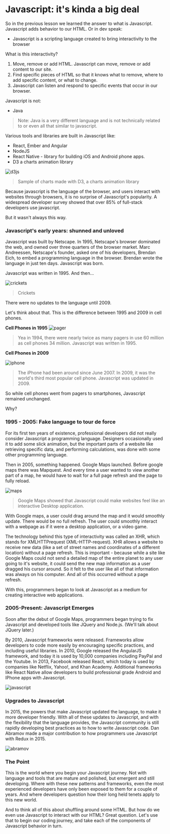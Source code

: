 # Javascript: it's kinda a big deal

So in the previous lesson we learned the answer to what is Javascript.  Javascript adds behavior to our HTML.  Or in dev speak:

  * Javascript is a scripting language created to bring interactivity to the browser


What is this interactivity?

  1. Move, remove or add HTML.  Javascript can move, remove or add content to our site.  
  2. Find specific pieces of HTML so that it knows what to remove, where to add specific content, or what to change.
  3. Javascript can listen and respond to specific events that occur in our browser.  

Javascript is not:

  * Java


  > Note: Java is a very different language and is not technically related to or even all that similar to javascript.  

Various tools and libraries are built in Javascript like:

  * React, Ember and Angular
  * NodeJS
  * React Native - library for building iOS and Android phone apps.
  * D3 a charts animation library

![d3js](https://s3.amazonaws.com/learn-verified/d3-js.jpg)
> Sample of charts made with D3, a charts animation library

Because javascript is the language of the browser, and users interact with websites through browsers, it is no surprise of Javascript's popularity.  A widespread developer survey showed that over 85% of full-stack developers use javascript.  

But it wasn't always this way.

### Javascript's early years: shunned and unloved

Javascript was built by Netscape.  In 1995, Netscape's browser dominated the web, and owned over three quarters of the browser market.  Marc Andreessen, Netscape's founder, asked one of his developers, Brendan Eich, to embed a programming language in the browser.  Brendan wrote the language in just ten days.  Javascript was born.

Javascript was written in 1995.  And then...

![crickets](https://s3.amazonaws.com/learn-verified/crickets.jpg)
> Crickets


There were no updates to the language until 2009.   

Let's think about that.  This is the difference between 1995 and 2009 in cell phones.

**Cell Phones in 1995**
![pager](https://s3.amazonaws.com/learn-verified/pager.jpg)


  > Yea in 1994, there were nearly twice as many pagers in use 60 million as cell phones 34 million.  Javascript was written in 1995.  

**Cell Phones in 2009**


![iphone](https://s3.amazonaws.com/learn-verified/iphone.jpg)

> The iPhone had been around since June 2007.  In 2009, it was the world's third most popular cell phone.  Javascript was updated in 2009.

So while cell phones went from pagers to smartphones, Javascript remained unchanged.  

Why?

### 1995 - 2005: Fake language to tour de force

For its first ten years of existence, professional developers did not really consider Javascript a programming language.  Designers occasionally used it to add some slick animation, but the important parts of a  website like retrieving specific data, and performing calculations, was done with some other programming language.  

Then in 2005, something happened.  Google Maps launched.  Before google maps there was Mapquest.  And every time a user wanted to view another part of a map, he would have to wait for a full page refresh and the page to fully reload.  


![maps](https://s3.amazonaws.com/learn-verified/google-maps-mapquest.jpg)
> Google Maps showed that Javascript could make websites feel like an interactive Desktop application.

With Google maps, a user could drag around the map and it would smoothly update.  There would be no full refresh.  The user could smoothly interact with a webpage as if it were a desktop application, or a video game.  

The technology behind this type of interactivity was called an XHR, which stands for XMLHTTPrequest (XML-HTTP-request).  XHR allows a website to receive new data (like a set of street names and coordinates of a different location) without a page refresh.  This is important - because while a site like Google Maps could not send a detailed map of the entire planet to any user going to it's website, it could send the new map information as a user dragged his cursor around.  So it felt to the user like all of that information was always on his computer.  And all of this occurred without a page refresh.  

With this, programmers began to look at Javascript as a medium for creating interactive web applications.  

### 2005-Present: Javascript Emerges

Soon after the debut of Google Maps, programmers began trying to fix Javascript and developed tools like JQuery and Node.js.  (We'll talk about JQuery later.)

By 2010, Javascript frameworks were released.  Frameworks allow developers to code more easily by encouraging specific practices, and including useful libraries.  In 2010, Google released the AngularJS framework, and today it is used by 10,000 companies including PayPal and the Youtube.  In 2013, Facebook released React, which today is used by companies like Netflix, Yahoo!, and Khan Academy.  Additional frameworks like React Native allow developers to build professional grade Android and IPhone apps with Javascript.  

![javascript](https://s3.amazonaws.com/learn-verified/angular-react-ember.png)

### Upgrades to Javascript

In 2015, the powers that make Javascript updated the language, to make it more developer friendly.  With all of these updates to Javascript, and with the flexibility that the language provides, the Javascript community is still rapidly developing best practices as to how to write Javascript code.  Dan Abramov made a major contribution to how programmers use Javascript with Redux in 2015.

![abramov](https://s3.amazonaws.com/learn-verified/abramov.jpg)

### The Point

This is the world where you begin your Javascript journey.  Not with language and tools that are mature and polished, but emergent and still developing.  Where with these new patterns and frameworks, even the most experienced developers have only been exposed to them for a couple of years.  And where developers question how their long held tenets apply to this new world.  

And to think all of this about shuffling around some HTML.  But how do we even use Javascript to interact with our HTML?  Great question.  Let's use that to begin our coding journey, and take each of the components of Javascript behavior in turn.
